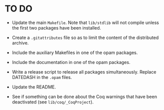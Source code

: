 # TO DO

* Update the main `Makefile`. Note that `lib/stdlib` will not compile
  unless the first two packages have been installed.

* Create a `.gitattributes` file so as to limit the content of the
  distributed archive.

* Include the auxiliary Makefiles in one of the opam packages.

* Include the documentation in one of the opam packages.

* Write a release script to release all packages simultaneously.
  Replace DATEDASH in the `.opam` files.

* Update the README.

* See if something can be done about the Coq warnings that have been
  deactivated (see `lib/coq/_CoqProject`).
